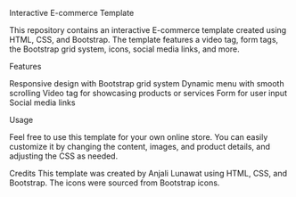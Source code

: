Interactive E-commerce Template

This repository contains an interactive E-commerce template created using HTML, CSS, and Bootstrap. The template features a video tag, form tags, the Bootstrap grid system, icons, social media links, and more.

Features

Responsive design with Bootstrap grid system
Dynamic menu with smooth scrolling
Video tag for showcasing products or services
Form for user input
Social media links

Usage

Feel free to use this template for your own online store. You can easily customize it by changing the content, images, and product details, and adjusting the CSS as needed.

Credits
This template was created by Anjali Lunawat using HTML, CSS, and Bootstrap. The icons were sourced from Bootstrap icons.
